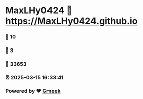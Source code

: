 # MaxLHy0424 :link: https://MaxLHy0424.github.io 
### :page_facing_up: [10](https://MaxLHy0424.github.io/tag.html) 
### :speech_balloon: 3 
### :hibiscus: 33653 
### :alarm_clock: 2025-03-15 16:33:41 
### Powered by :heart: [Gmeek](https://github.com/Meekdai/Gmeek)
